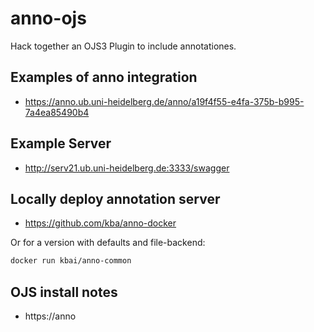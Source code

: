 # anno-ojs

Hack together an OJS3 Plugin to include annotationes.

## Examples of anno integration

* https://anno.ub.uni-heidelberg.de/anno/a19f4f55-e4fa-375b-b995-7a4ea85490b4

## Example Server

* http://serv21.ub.uni-heidelberg.de:3333/swagger

## Locally deploy annotation server

* https://github.com/kba/anno-docker

Or for a version with defaults and file-backend:

```sh
docker run kbai/anno-common
```

## OJS install notes

* https://anno
